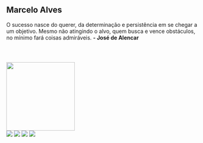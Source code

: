 ## Marcelo Alves
 
 O sucesso nasce do querer, da determinação e persistência em se chegar a um objetivo. Mesmo não atingindo o alvo, quem busca e vence obstáculos, no mínimo fará coisas admiráveis. **- José de Alencar** 
 <br>
 #
 <br>
 <div style="display: inline_block">
  <a href="https://github.com/dracoalv">
  <img height="180em" src="https://github-readme-stats.vercel.app/api/top-langs/?username=dracoalv&layout=compact&langs_count=7&theme=shades-of-purple"/>
</div>
 
<div>
  <a href="https://www.youtube.com/c/ONENINE" target="_blank"><img src="https://img.shields.io/badge/YouTube-FF0000?style=for-the-badge&logo=youtube&logoColor=white"           target="_blank"></a>
  <a href="https://instagram.com/dracoalv1" target="_blank"><img src="https://img.shields.io/badge/-Instagram-%23E4405F?style=for-the-badge&logo=instagram&logoColor=white" target="_blank"></a>
 <a href="https://discord.gg/UqbFmRsGYF" target="_blank"><img src="https://img.shields.io/badge/Discord-7289DA?style=for-the-badge&logo=discord&logoColor=white" target="_blank"></a> 
  <a href="https://www.linkedin.com/in/marceloalves19/" target="_blank"><img src="https://img.shields.io/badge/-LinkedIn-%230077B5?style=for-the-badge&logo=linkedin&logoColor=white" target="_blank"></a> 
</div>
